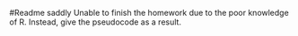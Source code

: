 #Readme saddly
Unable to finish the homework due to the poor knowledge of R.
Instead, give the pseudocode as a result.
